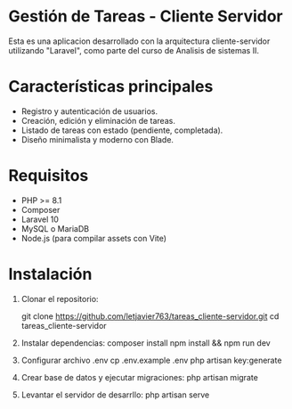 # Gestión de Tareas - Cliente Servidor

Esta es una aplicacion desarrollado con la arquitectura cliente-servidor utilizando "Laravel", como parte del curso de Analisis de sistemas II.

# Características principales
- Registro y autenticación de usuarios.
- Creación, edición y eliminación de tareas.
- Listado de tareas con estado (pendiente, completada).
- Diseño minimalista y moderno con Blade.

# Requisitos
- PHP >= 8.1
- Composer
- Laravel 10
- MySQL o MariaDB
- Node.js (para compilar assets con Vite)

# Instalación
1. Clonar el repositorio:
   
   git clone https://github.com/letjavier763/tareas_cliente-servidor.git
   cd tareas_cliente-servidor

2. Instalar dependencias:
   composer install
   npm install && npm run dev

3. Configurar archivo .env
   cp .env.example .env
   php artisan key:generate

4. Crear base de datos y ejecutar migraciones:
   php artisan migrate

5. Levantar el servidor de desarrllo:
   php artisan serve



